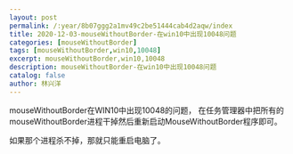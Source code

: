```yaml
---
layout: post
permalink: /:year/8b07ggg2a1mv49c2be51444cab4d2aqw/index
title: 2020-12-03-mouseWithoutBorder-在win10中出现10048问题
categories: [mouseWithoutBorder]
tags: [mouseWithoutBorder,win10,10048]
excerpt: mouseWithoutBorder,win10,10048
description: mouseWithoutBorder-在win10中出现10048问题
catalog: false
author: 林兴洋
---
```



mouseWithoutBorder在WIN10中出现10048的问题，
在任务管理器中把所有的mouseWithoutBorder进程干掉然后重新启动MouseWithoutBorder程序即可。


如果那个进程杀不掉，那就只能重启电脑了。
